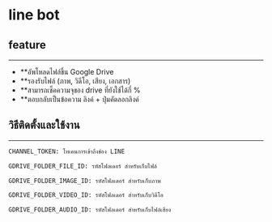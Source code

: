 # line bot

## feature
-------------

* **อัพโหลดไฟล์ขึ้น Google Drive
* **รองรับไฟล์ (ภาพ, วิดีโอ, เสียง, เอกสาร)
* **สามารถเช็คความจุของ drive ที่ยังใช้ได้กี่ %
* **ตอบกลับเป็นข้อความ ลิงค์ + ปุ่มคัดลอกลิงค์


## วิธีติดตั้งและใช้งาน
---------------------
```bash
CHANNEL_TOKEN: โทเคนการเข้าถึงช่อง LINE

GDRIVE_FOLDER_FILE_ID: รหัสโฟลเดอร์ สำหรับเก็บไฟล์

GDRIVE_FOLDER_IMAGE_ID: รหัสโฟลเดอร์ สำหรับเก็บภาพ

GDRIVE_FOLDER_VIDEO_ID: รหัสโฟลเดอร์ สำหรับเก็บวิดีโอ

GDRIVE_FOLDER_AUDIO_ID: รหัสโฟลเดอร์ สำหรับเก็บไฟล์เสียง
```
